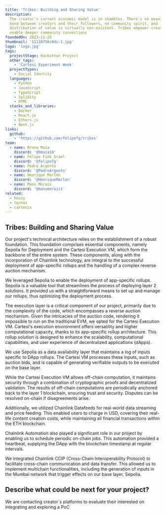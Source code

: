 ```yaml
---
title: 'Tribes: Building and Sharing Value'
description:
  The creator's current economic model is in shambles. There's no meaningful
  bond between creators and their followers, no community spirit, and
  distribution of value is virtually non-existent. Tribes empower creators and
  enable deeper community connections
foundedOn: 2023-11-29
thumbnail: '11110756c9dc-1.jpg'
logo: 'logo.jpg'
tags:
  projectStage: Hackathon Project
  other_tags:
    - 'Cartesi Experiment Week'
  projectTypes:
    - Social Identity
  languages:
    - Python
    - JavaScript
    - TypeScript
    - Solidity
    - HTML
  stacks_and_libraries:
    - Docker
    - React.js
    - Ethers.js
    - Next.js
links:
  github:
    - 'https://github.com/felipefg/tribes'
team:
  - name: Bruno Maia
    discord: '@bmaia18'
  - name: Felipe Fink Grael
    discord: '@felipefg'
  - name: Pedro Argento
    discord: '@PedroArgento'
  - name: Henrique Marlon
    discord: '@HenriqueMarlon'
  - name: Manu Morais
    discord: '@manumorais1'
related:
  - housy
  - techai
  - cartenix
---
```


## Tribes: Building and Sharing Value

Our project's technical architecture relies on the establishment of a robust
foundation. This foundation comprises essential components, namely Sepolia for
Deployment and the Cartesi Execution VM, which form the backbone of the entire
system. These components, along with the incorporation of Chainlink technology,
are integral to the successful deployment of app-specific rollups and the
handling of a complex reverse auction mechanism.

We leveraged Sepolia to enable the deployment of app-specific rollups. Sepolia
is a valuable tool that streamlines the process of deploying layer 2 solutions.
It provided us with a straightforward means to set up and manage our rollups,
thus optimizing the deployment process.

The execution layer is a critical component of our project, primarily due to the
complexity of the code, which encompasses a reverse auction mechanism. Given the
intricacies of the auction code, rendering it impossible to run on the
traditional EVM, we opted for the Cartesi Execution VM. Cartesi's execution
environment offers versatility and higher computational capacity, thanks to its
app-specific rollup architecture. This rollup solution is designed to enhance
the scalability, computational capabilities, and user experience of
decentralized applications (dApps).

We use Sepolia as a data availability layer that maintains a log of inputs
specific to DApp rollups. The Cartesi VM processes these inputs, such as auction
bids, and is capable of generating verifiable outputs to be executed on the base
layer.

While the Cartesi Execution VM allows off-chain computation, it maintains
security through a combination of cryptographic proofs and decentralized
validation. The results of off-chain computations are periodically anchored back
to the layer 1 blockchain, ensuring trust and security. Disputes can be resolved
on-chain if disagreements arise.

Additionally, we utilized Chainlink Datafeeds for real-world data streaming and
price feeding. This enabled users to charge in USD, covering their real-life
content creation costs, while maintaining all financial transactions within the
ETH blockchain.

Chainlink Automation also played a significant role in our project by enabling
us to schedule periodic on-chain jobs. This automation provided a heartbeat,
supplying the DApp with the blockchain timestamp at regular intervals.

We integrated Chainlink CCIP (Cross-Chain Interoperability Protocol) to
facilitate cross-chain communication and data transfer. This allowed us to
implement multichain functionalities, including the generation of inputs in the
Mumbai network that trigger effects on our base layer, Sepolia.

## Describe what could be next for your project?

We are contacting creator´s platforms to evaluate their interested on
integrating and exploring a PoC
